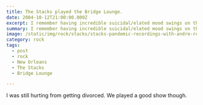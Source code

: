 ```yaml
---
title: The Stacks played the Bridge Lounge.
date: 2004-10-12T21:00:00.000Z
excerpt: I remember having incredible suicidal/elated mood swings on this day.
summary: I remember having incredible suicidal/elated mood swings on this day.
image: /static/img/rock/stacks/stacks-pandemic-recordings-with-andre-red.jpg
category: rock
tags:
  - post 
  - rock
  - New Orleans
  - The Stacks
  - Bridge Lounge

---
```


I was still hurting from getting divorced. We played a good show though.